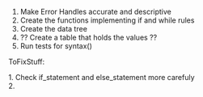 1. Make Error Handles accurate and descriptive
2. Create the functions implementing if and while rules
3. Create the data tree
4. ?? Create a table that holds the values ??
5. Run tests for syntax()


ToFixStuff:
    <p>1. Check if_statement and else_statement more carefuly
    <br>2. 